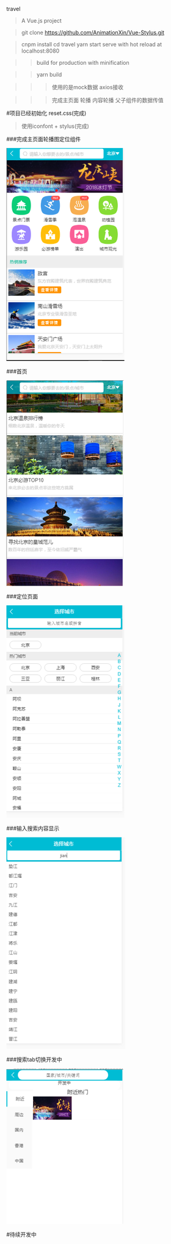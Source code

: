 travel

> A Vue.js project

> git clone https://github.com/AnimationXin/Vue-Stylus.git

> cnpm install
cd travel
yarn start
> serve with hot reload at localhost:8080

>>build for production with minification

>>yarn build

>>>使用的是mock数据 axios接收

>>>完成主页面 轮播 内容轮播 父子组件的数据传值

#项目已经初始化 reset.css(完成)

>使用iconfont + stylus(完成)

###完成主页面轮播图定位组件

![Image text](https://raw.githubusercontent.com/AnimationXin/JavaScript/master/%E4%BB%8E0%E5%BC%80%E5%A7%8B/images/1.png)<br />


###首页

![Image text](https://raw.githubusercontent.com/AnimationXin/JavaScript/master/%E4%BB%8E0%E5%BC%80%E5%A7%8B/images/2.png)<br />

###定位页面

![Image text](https://raw.githubusercontent.com/AnimationXin/JavaScript/master/%E4%BB%8E0%E5%BC%80%E5%A7%8B/images/3.png)<br />

###输入搜索内容显示

![Image text](https://raw.githubusercontent.com/AnimationXin/JavaScript/master/%E4%BB%8E0%E5%BC%80%E5%A7%8B/images/4.png)<br />

###搜索tab切换开发中

![Image_text](https://raw.githubusercontent.com/AnimationXin/JavaScript/master/%E4%BB%8E0%E5%BC%80%E5%A7%8B/images/5.png)<br />


#待续开发中
